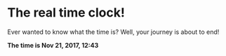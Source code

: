 # The real time clock!

Ever wanted to know what the time is? Well, your journey is about to end!

**The time is Nov 21, 2017, 12:43**